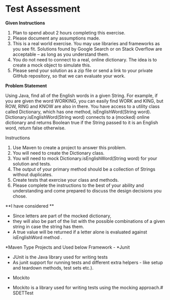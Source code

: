 # Test Assessment 

**Given Instructions**

1. Plan to spend about 2 hours completing this exercise.
2. Please document any assumptions made.
3. This is a real world exercise. You may use libraries and frameworks as you see fit. Solutions found by Google Search or on Stack Overflow are acceptable – as long as you understand them.
4. You do not need to connect to a real, online dictionary. The idea is to create a mock object to simulate this.
5. Please send your solution as a zip file or send a link to your private GitHub repository, so that we can evaluate your work.

**Problem Statement**

Using Java, find all of the English words in a given String. For example, if you are given the word WORKING, you can easily find WORK and KING, but ROW, RING and KNOW are also in there. You have access to a utility class called Dictionary, which has one method, isEnglishWord(String word). Dictionary.isEnglishWord(String word) connects to a (mocked) online dictionary and returns Boolean true if the String passed to it is an English word, return false otherwise.

Instructions
1. Use Maven to create a project to answer this problem.
2. You will need to create the Dictionary class.
3. You will need to mock Dictionary.isEnglishWord(String word) for your solution and tests.
4. The output of your primary method should be a collection of Strings without duplicates.
5. Create tests that exercise your class and methods.
6. Please complete the instructions to the best of your ability and understanding and come prepared to discuss the design decisions you chose.

**I have considered **

- Since letters are part of the mocked dictionary,
- they will also be part of the list with the possible combinations of a given string in case the string has them.
- A true value will be returned if a letter alone is evaluated against isEnglishWord method .

*Maven Type Projects and Used below Framework - 
*Junit
- JUnit is the Java library used for writing tests 
- As junit support for running tests and different extra helpers - like setup and teardown methods, test sets etc.). 

* Mockito
- Mockito is a library used for writing tests using the mocking approach.# SDETTest
